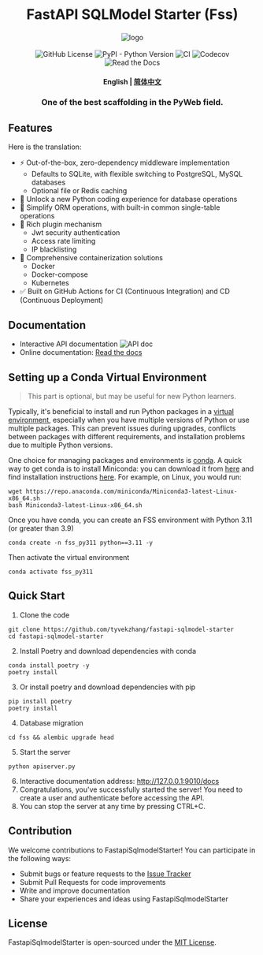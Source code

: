 <div  align="center" style="margin-top: 3%">
   <h1>
     FastAPI SQLModel Starter (Fss)
   </h1>
   <p>
     <img src="https://raw.githubusercontent.com/tyvekzhang/fastapi-sqlmodel-starter/main/docs/source/_static/img/fss.svg" alt="logo" style="vertical-align:middle; margin: 0.5%"/>
   </p>
   <p>
     <img alt="GitHub License" src="https://img.shields.io/github/license/tyvekzhang/fastapi-sqlmodel-starter">
     <img alt="PyPI - Python Version" src="https://img.shields.io/pypi/pyversions/fastapi-sqlmodel-starter">
     <img alt="CI" src="https://github.com/tyvekzhang/fastapi-sqlmodel-starter/actions/workflows/ci.yaml/badge.svg">
     <img alt="Codecov" src="https://img.shields.io/codecov/c/github/tyvekzhang/fastapi-sqlmodel-starter">
     <img alt="Read the Docs" src="https://img.shields.io/readthedocs/fastapi-sqlmodel-starter">
   </p>
   <h4>
      <p>
        <b>English</b> |
        <a href="https://github.com/tyvekzhang/fastapi-sqlmodel-starter/blob/main/README.md">简体中文</a>
     </p>
   </h4>
   <h3>
    One of the best scaffolding in the PyWeb field.
   </h3>
</div>

## Features

Here is the translation:

* ⚡ Out-of-the-box, zero-dependency middleware implementation
   - Defaults to SQLite, with flexible switching to PostgreSQL, MySQL databases
   - Optional file or Redis caching
* 🚢 Unlock a new Python coding experience for database operations
* 🚀 Simplify ORM operations, with built-in common single-table operations
* 🎨 Rich plugin mechanism
   - Jwt security authentication
   - Access rate limiting
   - IP blacklisting
* 🐋 Comprehensive containerization solutions
  - Docker
  - Docker-compose
  - Kubernetes
* ✅ Built on GitHub Actions for CI (Continuous Integration) and CD (Continuous Deployment)

## Documentation
- Interactive API documentation
  <img alt="API doc"  src="https://raw.githubusercontent.com/tyvekzhang/fastapi-sqlmodel-starter/main/docs/img/api_doc.png">
- Online documentation: [Read the docs](https://fastapi-sqlmodel-starter.readthedocs.io/en/latest/)

## Setting up a Conda Virtual Environment
> This part is optional, but may be useful for new Python learners.

Typically, it's beneficial to install and run Python packages in a [virtual environment](https://docs.python.org/3/glossary.html#term-virtual-environment), especially when you have multiple versions of Python or use multiple packages. This can prevent issues during upgrades, conflicts between packages with different requirements, and installation problems due to multiple Python versions.

One choice for managing packages and environments is [conda](https://conda.io/en/latest/). A quick way to get conda is to install Miniconda: you can download it from [here](https://conda.io/en/latest/miniconda.html) and find installation instructions [here](https://conda.io/projects/conda/en/latest/user-guide/install/index.html#regular-installation). For example, on Linux, you would run:
```shell
wget https://repo.anaconda.com/miniconda/Miniconda3-latest-Linux-x86_64.sh
bash Miniconda3-latest-Linux-x86_64.sh
```
Once you have conda, you can create an FSS environment with Python 3.11 (or greater than 3.9)
```shell
conda create -n fss_py311 python==3.11 -y
```
Then activate the virtual environment
```shell
conda activate fss_py311
```
## Quick Start
1. Clone the code
```shell
git clone https://github.com/tyvekzhang/fastapi-sqlmodel-starter
cd fastapi-sqlmodel-starter
```
2. Install Poetry and download dependencies with conda
```shell
conda install poetry -y
poetry install
```
3. Or install poetry and download dependencies with pip
```shell
pip install poetry
poetry install
```
4. Database migration
```shell
cd fss && alembic upgrade head
```
5. Start the server
```shell
python apiserver.py
```
6. Interactive documentation address: http://127.0.0.1:9010/docs
7. Congratulations, you've successfully started the server! You need to create a user and authenticate before
   accessing the API.
8. You can stop the server at any time by pressing CTRL+C.

## Contribution

We welcome contributions to FastapiSqlmodelStarter! You can participate in the following ways:

- Submit bugs or feature requests to the [Issue Tracker](https://github.com/tyvekzhang/fastapi-sqlmodel-starter/issues)
- Submit Pull Requests for code improvements
- Write and improve documentation
- Share your experiences and ideas using FastapiSqlmodelStarter

## License

FastapiSqlmodelStarter is open-sourced under the [MIT License](https://opensource.org/licenses/MIT).

